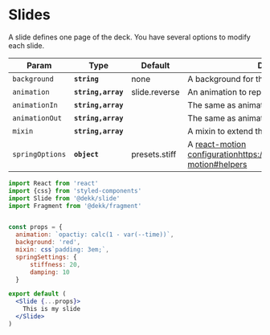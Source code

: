 # Slides

A slide defines one page of the deck. You have several options to modify
each slide.


| Param           | Type               | Default       | Description |
|-----------------|--------------------|---------------|-------------|
| `background`    | **`string`**       | none          | A background for this slide |
| `animation`     | **`string,array`** | slide.reverse | An animation to replace the default |
| `animationIn`   | **`string,array`** |               | The same as animation but only when entering |
| `animationOut`  | **`string,array`** |               | The same as animation but only when leaving |
| `mixin`         | **`string,array`** |               | A mixin to extend the slides styles |
| `springOptions` | **`object`**       | presets.stiff | A [react-motion configuration]()https://github.com/chenglou/react-motion#helpers |

```jsx
import React from 'react'
import {css} from 'styled-components'
import Slide from '@dekk/slide'
import Fragment from '@dekk/fragment'


const props = {
  animation: `opactiy: calc(1 - var(--time))`,
  background: 'red',
  mixin: css`padding: 3em;`,
  springSettings: {
      stiffness: 20,
      damping: 10
  }

export default (
  <Slide {...props}>
    This is my slide
  </Slide>
)
```
